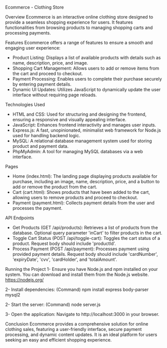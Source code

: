 Ecommerce - Clothing Store

Overview
Ecommerce is an interactive online clothing store designed to provide a seamless shopping experience for users. It features functionalities from browsing products to managing shopping carts and processing payments.

Features
Ecommerce offers a range of features to ensure a smooth and engaging user experience:
- Product Listing: Displays a list of available products with details such as name, description, price, and image.
- Shopping Cart Management: Allows users to add or remove items from the cart and proceed to checkout.
- Payment Processing: Enables users to complete their purchase securely by entering payment details.
- Dynamic UI Updates: Utilizes JavaScript to dynamically update the user interface without requiring page reloads.

Technologies Used
- HTML and CSS: Used for structuring and designing the frontend, ensuring a responsive and visually appealing interface.
- JavaScript: Enhances frontend interactivity and manages user inputs.
- Express.js: A fast, unopinionated, minimalist web framework for Node.js used for handling backend logic.
- MySQL: A relational database management system used for storing product and payment data.
- PhpMyAdmin: A tool for managing MySQL databases via a web interface.

Pages
- Home (index.html): The landing page displaying products available for purchase, including an image, name, description, price, and a button to add or remove the product from the cart.
- Cart (cart.html): Shows products that have been added to the cart, allowing users to remove products and proceed to checkout.
- Payment (payment.html): Collects payment details from the user and processes the payment.

API Endpoints
- Get Products (GET /api/products): Retrieves a list of products from the database. Optional query parameter 'inCart' to filter products in the cart.
- Toggle Cart Status (POST /api/toggle-cart): Toggles the cart status of a product. Request body should include 'productId'.
- Process Payment (POST /api/payment): Processes payment using provided payment details. Request body should include 'cardNumber', 'expiryDate', 'cvv', 'cardHolder', and 'totalAmount'.


Running the Project
1- Ensure you have Node.js and npm installed on your system. You can download and install them from the Node.js website.
https://nodejs.org/

2- Install dependencies:
(Command)
npm install express body-parser mysql2

2- Start the server:
(Command)
node server.js

3- Open the application:
Navigate to http://localhost:3000 in your browser.


Conclusion
Ecommerce provides a comprehensive solution for online clothing sales, featuring a user-friendly interface, secure payment processing, and dynamic content updates. It is an ideal platform for users seeking an easy and efficient shopping experience.
